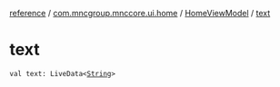 [reference](../../index.md) / [com.mncgroup.mnccore.ui.home](../index.md) / [HomeViewModel](index.md) / [text](./text.md)

# text

`val text: LiveData<`[`String`](https://kotlinlang.org/api/latest/jvm/stdlib/kotlin/-string/index.html)`>`